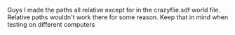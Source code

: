 Guys I made the paths all relative except for in the crazyflie.sdf world file. Relative paths wouldn't work there for some reason. Keep that in mind when testing on different computers

